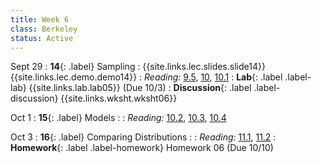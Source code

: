```yaml
---
title: Week 6
class: Berkeley
status: Active
---
```

Sept 29
: **14**{: .label} Sampling
    : {{site.links.lec.slides.slide14}} {{site.links.lec.demo.demo14}}
: _Reading:_ [9.5](https://inferentialthinking.com/chapters/09/5/Finding_Probabilities.html), [10](https://inferentialthinking.com/chapters/10/Sampling_and_Empirical_Distributions.html), [10.1](https://inferentialthinking.com/chapters/10/1/Empirical_Distributions.html)
: **Lab**{: .label .label-lab} {{site.links.lab.lab05}} (Due 10/3)
: **Discussion**{: .label .label-discussion} {{site.links.wksht.wksht06}}


Oct 1
: **15**{: .label} Models
    : <!--{{site.links.lec.slides.slide15}} {{site.links.lec.demo.demo15}}-->
: _Reading:_ [10.2](https://inferentialthinking.com/chapters/10/2/Sampling_from_a_Population.html), [10.3](https://inferentialthinking.com/chapters/10/3/Empirical_Distribution_of_a_Statistic.html), [10.4](https://inferentialthinking.com/chapters/10/4/Random_Sampling_in_Python.html)



Oct 3
: **16**{: .label} Comparing Distributions
    : <!--{{site.links.lec.slides.slide16}} {{site.links.lec.demo.demo16}}-->
: _Reading:_ [11.1](https://inferentialthinking.com/chapters/11/1/Assessing_a_Model.html), [11.2](https://inferentialthinking.com/chapters/11/2/Multiple_Categories.html)
: **Homework**{: .label .label-homework} Homework 06<!--{{site.links.hw.hw06}}--> (Due 10/10)